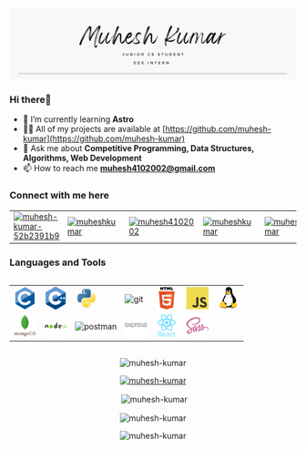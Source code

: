 [![MastHead](https://github.com/muhesh-kumar/muhesh-kumar/blob/main/assets/banner.png)](https://github.com/muhesh-kumar)

### Hi there👋

- 🌱 I’m currently learning **Astro**
- 👨‍💻 All of my projects are available at [https://github.com/muhesh-kumar](https://github.com/muhesh-kumar)
- 💬 Ask me about **Competitive Programming, Data Structures, Algorithms, Web Development**
- 📫 How to reach me **muhesh4102002@gmail.com**

<!-- SOCIALS -->

### Connect with me here

<table>
<tr>
<td>
<a href="https://linkedin.com/in/muhesh-kumar-52b2391b9" target="blank"><img align="center" src="https://raw.githubusercontent.com/rahuldkjain/github-profile-readme-generator/master/src/images/icons/Social/linked-in-alt.svg" alt="muhesh-kumar-52b2391b9" height="30" width="40" /></a>
</td>
<td>
<a href="https://www.codechef.com/users/muheshkumar" target="blank"><img align="center" src="https://cdn.jsdelivr.net/npm/simple-icons@3.1.0/icons/codechef.svg" alt="muheshkumar" height="30" width="40" /></a>
</td>
<td>
<a href="https://www.hackerrank.com/muhesh4102002" target="blank"><img align="center" src="https://raw.githubusercontent.com/rahuldkjain/github-profile-readme-generator/master/src/images/icons/Social/hackerrank.svg" alt="muhesh4102002" height="30" width="40" /></a>
</td>
<td>
<a href="https://codeforces.com/profile/muheshkumar" target="blank"><img align="center" src="https://raw.githubusercontent.com/rahuldkjain/github-profile-readme-generator/master/src/images/icons/Social/codeforces.svg" alt="muheshkumar" height="30" width="40" /></a>
</td>
<td>
<a href="https://www.leetcode.com/muheshkumar" target="blank"><img align="center" src="https://raw.githubusercontent.com/rahuldkjain/github-profile-readme-generator/master/src/images/icons/Social/leet-code.svg" alt="muheshkumar" height="30" width="40" /></a>
</td>
<td>
<a href="https://www.hackerearth.com/@muhesh4102002" target="blank"><img align="center" src="https://raw.githubusercontent.com/rahuldkjain/github-profile-readme-generator/master/src/images/icons/Social/hackerearth.svg" alt="@muhesh4102002" height="30" width="40" /></a>
</td>
</tr>
</table>

<!-- LANGUAGES AND TOOLS -->

### Languages and Tools

<div align="center" style="display: flex; flex-wrap: wrap; gap: 15px">
<table>
<tr>
<td>
<img src="https://raw.githubusercontent.com/devicons/devicon/master/icons/c/c-original.svg" alt="c" width="40" height="40"/>
</td>
<td>
<img src="https://raw.githubusercontent.com/devicons/devicon/master/icons/cplusplus/cplusplus-original.svg" alt="cplusplus" width="40" height="40"/>
</td>
<td>
<img src="https://raw.githubusercontent.com/devicons/devicon/master/icons/python/python-original.svg" alt="python" width="40" height="40"/>
</td>
<td>
<img src="https://www.vectorlogo.zone/logos/git-scm/git-scm-icon.svg" alt="git" width="40" height="40"/>
</td>
<td>
<img src="https://raw.githubusercontent.com/devicons/devicon/master/icons/html5/html5-original-wordmark.svg" alt="html5" width="40" height="40"/>
</td>
<td>
<img src="https://raw.githubusercontent.com/devicons/devicon/master/icons/javascript/javascript-original.svg" alt="javascript" width="40" height="40"/>
</td>
<td>
<img src="https://raw.githubusercontent.com/devicons/devicon/master/icons/linux/linux-original.svg" alt="linux" width="40" height="40"/>
</td>
</tr>
<tr>
<td>
<img src="https://raw.githubusercontent.com/devicons/devicon/master/icons/mongodb/mongodb-original-wordmark.svg" alt="mongodb" width="40" height="40"/>
</td>
<td>
<img src="https://raw.githubusercontent.com/devicons/devicon/master/icons/nodejs/nodejs-original-wordmark.svg" alt="nodejs" width="40" height="40"/>
</td>
<td>
<img src="https://www.vectorlogo.zone/logos/getpostman/getpostman-icon.svg" alt="postman" width="40" height="40"/>
</td>
<td>
<img src="https://raw.githubusercontent.com/devicons/devicon/master/icons/express/express-original-wordmark.svg" alt="express" width="40" height="40"/>
</td>
<td>
<img src="https://raw.githubusercontent.com/devicons/devicon/master/icons/react/react-original-wordmark.svg" alt="react" width="40" height="40"/>
</td>
<td>
<img src="https://raw.githubusercontent.com/devicons/devicon/master/icons/sass/sass-original.svg" alt="sass" width="40" height="40"/>
</td>
</tr>
</table>
</div>

<!-- MOST USED LANGUAGES -->
<p align="center"><img align="center" src="https://github-readme-stats.vercel.app/api/top-langs?username=muhesh-kumar&show_icons=true&locale=en&layout=compact" alt="muhesh-kumar" /></p>

<!-- PROFILE TROPHYS -->
<p align="center"><a href="https://github.com/ryo-ma/github-profile-trophy"><img src="https://github-profile-trophy.vercel.app/?username=muhesh-kumar" alt="muhesh-kumar" /></a> </p>

<!-- GITHUB STATUS -->
<p align="center">&nbsp;<img align="center" src="https://github-readme-stats.vercel.app/api?username=muhesh-kumar&show_icons=true&locale=en" alt="muhesh-kumar" /></p>

<!-- CONTRIBUTIONS AND STREAK -->
<p align="center"><img align="center" src="https://github-readme-streak-stats.herokuapp.com/?user=muhesh-kumar&" alt="muhesh-kumar" /></p>

<!-- PROFILE VIEWS BADGE -->
<p align="center"> <img src="https://komarev.com/ghpvc/?username=muhesh-kumar&label=Profile%20views&color=0e75b6&style=flat" alt="muhesh-kumar" /> </p>
